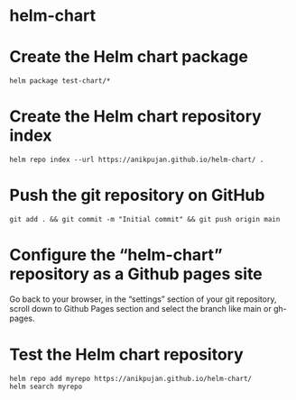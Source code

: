 # helm-chart

# Create the Helm chart package
```
helm package test-chart/*
```
# Create the Helm chart repository index
```
helm repo index --url https://anikpujan.github.io/helm-chart/ .
```
# Push the git repository on GitHub
```
git add . && git commit -m "Initial commit" && git push origin main
```
# Configure the “helm-chart” repository as a Github pages site
Go back to your browser, in the “settings” section of your git repository, scroll down to Github Pages section and select the branch like main or gh-pages.
# Test the Helm chart repository
```
helm repo add myrepo https://anikpujan.github.io/helm-chart/
helm search myrepo

```
